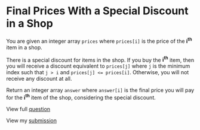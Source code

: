 # **Final Prices With a Special Discount in a Shop**

You are given an integer array `prices` where `prices[i]` is the price of the **i<sup>th</sup>** item in a shop.

There is a special discount for items in the shop. If you buy the **i<sup>th</sup>** item, then you will receive a discount equivalent to `prices[j]` where `j` is the minimum index such that `j > i` and `prices[j] <= prices[i]`. Otherwise, you will not receive any discount at all.

Return an integer array `answer` where `answer[i]` is the final price you will pay for the **i<sup>th</sup>** item of the shop, considering the special discount.

View full [question](https://leetcode.com/problems/final-prices-with-a-special-discount-in-a-shop?envType=daily-question&envId=2024-12-18)

View my [submission](https://leetcode.com/problems/final-prices-with-a-special-discount-in-a-shop/submissions/1481785518)
